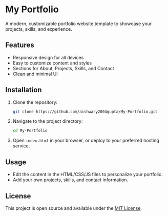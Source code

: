 # My Portfolio

A modern, customizable portfolio website template to showcase your projects, skills, and experience.

## Features

- Responsive design for all devices
- Easy to customize content and styles
- Sections for About, Projects, Skills, and Contact
- Clean and minimal UI

## Installation

1. Clone the repository:
   ```bash
   git clone https://github.com/aishwary2004gupta/My-Portfolio.git
   ```
2. Navigate to the project directory:
   ```bash
   cd My-Portfolio
   ```
3. Open `index.html` in your browser, or deploy to your preferred hosting service.

## Usage

- Edit the content in the HTML/CSS/JS files to personalize your portfolio.
- Add your own projects, skills, and contact information.

## License

This project is open source and available under the [MIT License](LICENSE).